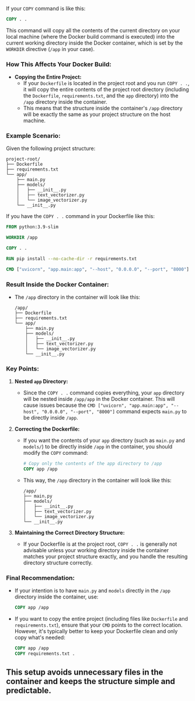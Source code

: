 If your `COPY` command is like this:

```dockerfile
COPY . .
```

This command will copy all the contents of the current directory on your local machine (where the Docker build command is executed) into the current working directory inside the Docker container, which is set by the `WORKDIR` directive (`/app` in your case).

### How This Affects Your Docker Build:

- **Copying the Entire Project:**
  - If your `Dockerfile` is located in the project root and you run `COPY . .`, it will copy the entire contents of the project root directory (including the `Dockerfile`, `requirements.txt`, and the `app` directory) into the `/app` directory inside the container.
  - This means that the structure inside the container's `/app` directory will be exactly the same as your project structure on the host machine.

### Example Scenario:

Given the following project structure:

```
project-root/
├── Dockerfile
├── requirements.txt
└── app/
    ├── main.py
    ├── models/
    │   ├── __init__.py
    │   ├── text_vectorizer.py
    │   └── image_vectorizer.py
    └── __init__.py
```

If you have the `COPY . .` command in your Dockerfile like this:

```dockerfile
FROM python:3.9-slim

WORKDIR /app

COPY . .

RUN pip install --no-cache-dir -r requirements.txt

CMD ["uvicorn", "app.main:app", "--host", "0.0.0.0", "--port", "8000"]
```

### Result Inside the Docker Container:

- The `/app` directory in the container will look like this:

  ```
  /app/
  ├── Dockerfile
  ├── requirements.txt
  └── app/
      ├── main.py
      ├── models/
      │   ├── __init__.py
      │   ├── text_vectorizer.py
      │   └── image_vectorizer.py
      └── __init__.py
  ```

### Key Points:

1. **Nested `app` Directory:**
   - Since the `COPY . .` command copies everything, your `app` directory will be nested inside `/app/app` in the Docker container. This will cause issues because the `CMD ["uvicorn", "app.main:app", "--host", "0.0.0.0", "--port", "8000"]` command expects `main.py` to be directly inside `/app`.

2. **Correcting the Dockerfile:**
   - If you want the contents of your `app` directory (such as `main.py` and `models/`) to be directly inside `/app` in the container, you should modify the `COPY` command:

     ```dockerfile
     # Copy only the contents of the app directory to /app
     COPY app /app
     ```

   - This way, the `/app` directory in the container will look like this:

     ```
     /app/
     ├── main.py
     ├── models/
     │   ├── __init__.py
     │   ├── text_vectorizer.py
     │   └── image_vectorizer.py
     └── __init__.py
     ```

3. **Maintaining the Correct Directory Structure:**
   - If your Dockerfile is at the project root, `COPY . .` is generally not advisable unless your working directory inside the container matches your project structure exactly, and you handle the resulting directory structure correctly.

### Final Recommendation:

- If your intention is to have `main.py` and `models` directly in the `/app` directory inside the container, use:

  ```dockerfile
  COPY app /app
  ```

- If you want to copy the entire project (including files like `Dockerfile` and `requirements.txt`), ensure that your `CMD` points to the correct location. However, it's typically better to keep your Dockerfile clean and only copy what's needed:

  ```dockerfile
  COPY app /app
  COPY requirements.txt .
  ```

This setup avoids unnecessary files in the container and keeps the structure simple and predictable.
------------------------------------------------------
